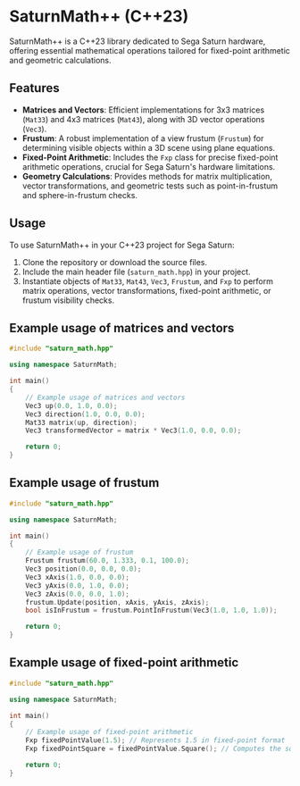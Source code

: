 # SaturnMath++ (C++23)

SaturnMath++ is a C++23 library dedicated to Sega Saturn hardware, offering essential mathematical operations tailored for fixed-point arithmetic and geometric calculations.

## Features

- **Matrices and Vectors**: Efficient implementations for 3x3 matrices (`Mat33`) and 4x3 matrices (`Mat43`), along with 3D vector operations (`Vec3`).
- **Frustum**: A robust implementation of a view frustum (`Frustum`) for determining visible objects within a 3D scene using plane equations.
- **Fixed-Point Arithmetic**: Includes the `Fxp` class for precise fixed-point arithmetic operations, crucial for Sega Saturn's hardware limitations.
- **Geometry Calculations**: Provides methods for matrix multiplication, vector transformations, and geometric tests such as point-in-frustum and sphere-in-frustum checks.

## Usage

To use SaturnMath++ in your C++23 project for Sega Saturn:
1. Clone the repository or download the source files.
2. Include the main header file (`saturn_math.hpp`) in your project.
3. Instantiate objects of `Mat33`, `Mat43`, `Vec3`, `Frustum`, and `Fxp` to perform matrix operations, vector transformations, fixed-point arithmetic, or frustum visibility checks.

## Example usage of matrices and vectors

```cpp
#include "saturn_math.hpp"

using namespace SaturnMath;

int main()
{
    // Example usage of matrices and vectors
    Vec3 up(0.0, 1.0, 0.0);
    Vec3 direction(1.0, 0.0, 0.0);
    Mat33 matrix(up, direction);
    Vec3 transformedVector = matrix * Vec3(1.0, 0.0, 0.0);

    return 0;
}
```

## Example usage of frustum

```cpp
#include "saturn_math.hpp"

using namespace SaturnMath;

int main()
{
    // Example usage of frustum
    Frustum frustum(60.0, 1.333, 0.1, 100.0);
    Vec3 position(0.0, 0.0, 0.0);
    Vec3 xAxis(1.0, 0.0, 0.0);
    Vec3 yAxis(0.0, 1.0, 0.0);
    Vec3 zAxis(0.0, 0.0, 1.0);
    frustum.Update(position, xAxis, yAxis, zAxis);
    bool isInFrustum = frustum.PointInFrustum(Vec3(1.0, 1.0, 1.0));

    return 0;
}
```

## Example usage of fixed-point arithmetic

```cpp
#include "saturn_math.hpp"

using namespace SaturnMath;

int main()
{
    // Example usage of fixed-point arithmetic
    Fxp fixedPointValue(1.5); // Represents 1.5 in fixed-point format
    Fxp fixedPointSquare = fixedPointValue.Square(); // Computes the square of the value

    return 0;
}
```